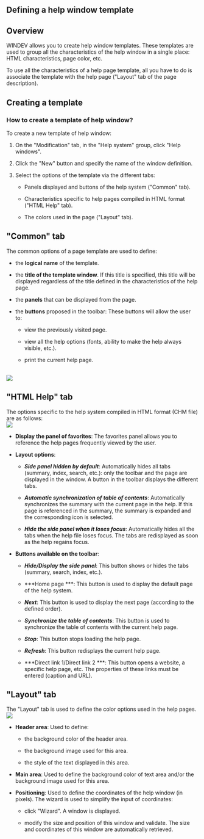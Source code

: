 


## Defining a help window template
			



<a name="NOTE1"></a>
<a name="NOTE1_1"></a>


## Overview
<a name="overview_ELTTEXTE000176"></a>
WINDEV allows you to create help window templates. These templates are used to group all the characteristics of the help window in a single place: HTML characteristics, page color, etc.

To use all the characteristics of a help page template, all you have to do is associate the template with the help page ("Layout" tab of the page description).

<a name="NOTE2"></a>
<a name="NOTE2_1"></a>


## Creating a template
<a name="creating_template_ELTTEXTE000200"></a>


### How to create a template of help window? 
<a name="how_create_template_help_window_ELTPARAGRAPHE000020"></a>

To create a new template of help window:

1. On the "Modification" tab, in the "Help system" group, click "Help windows".

2. Click the "New" button and specify the name of the window definition.

3. Select the options of the template via the different tabs:

	- Panels displayed and buttons of the help system ("Common" tab).

	- Characteristics specific to help pages compiled in HTML format ("HTML Help" tab).

	- The colors used in the page ("Layout" tab).







<a name="NOTE3"></a>
<a name="NOTE3_1"></a>


## "Common" tab
<a name="common_tab_ELTTEXTE000224"></a>
The common options of a page template are used to define:

- the **logical  name** of the template.

- the **title of the template window**. If this title is specified, this title will be displayed regardless of the title defined in the characteristics of the help page.

- the **panels** that can be displayed from the page.

- the **buttons** proposed in the toolbar: These buttons will allow the user to: 

	- view the previously visited page. 

	- view all the help options (fonts, ability to make the help always visible, etc.).

	- print the current help page.




<br>![](https://doc.pcsoft.fr/en-US/images/image.awp?langid=3&name=Modele_commun.gif)


<a name="NOTE4"></a>
<a name="NOTE4_1"></a>


## "HTML Help" tab
<a name="html_help_tab_ELTTEXTE000248"></a>
The options specific to the help system compiled in HTML format (CHM file) are as follows:<br>![](https://doc.pcsoft.fr/en-US/images/image.awp?langid=3&name=Modele_HTML.gif)


- **Display the panel of favorites**: The favorites panel allows you to reference the help pages frequently viewed by the user.

- **Layout options**:

	- ***Side panel hidden by default***: Automatically hides all tabs (summary, index, search, etc.): only the toolbar and the page are displayed in the window. A button in the toolbar displays the different tabs.

	- ***Automatic synchronization of table of contents***: Automatically synchronizes the summary with the current page in the help. If this page is referenced in the summary, the summary is expanded and the corresponding icon is selected.

	- ***Hide the side panel when it loses focus***: Automatically hides all the tabs when the help file loses focus. The tabs are redisplayed as soon as the help regains focus.




- **Buttons available on the toolbar**: 

	- ***Hide/Display the side panel***: This button shows or hides the tabs (summary, search, index, etc.).

	- ***Home page ***: This button is used to display the default page of the help system.

	- ***Next***: This button is used to display the next page (according to the defined order).

	- ***Synchronize the table of contents***: This button is used to synchronize the table of contents with the current help page. 

	- ***Stop***: This button stops loading the help page. 

	- ***Refresh***: This button redisplays the current help page. 

	- ***Direct link 1/Direct link 2 ***: This button opens a website, a specific help page, etc. The properties of these links must be entered (caption and URL).







<a name="NOTE6"></a>
<a name="NOTE6_1"></a>


## "Layout" tab
<a name="layout_tab_ELTTEXTE000272"></a>
The "Layout" tab is used to define the color options used in the help pages.<br>![](https://doc.pcsoft.fr/en-US/images/image.awp?langid=3&name=Modele_Apparence.gif)


- **Header area**: 
	Used to define: 

	- the background color of the header area.

	- the background image used for this area.

	- the style of the text displayed in this area.




- **Main area**:
	Used to define the background color of text area and/or the background image used for this area.

- **Positioning**:
	Used to define the coordinates of the help window (in pixels). The wizard is used to simplify the input of coordinates:

	- click "Wizard". A window is displayed.

	- modify the size and position of this window and validate. The size and coordinates of this window are automatically retrieved.








